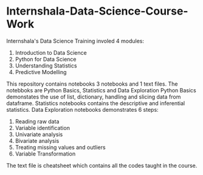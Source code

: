 # Internshala-Data-Science-Course-Work
Internshala's Data Science Training involed 4 modules:
  1. Introduction to Data Science 
  2. Python for Data Science 
  3. Understanding Statistics
  4. Predictive Modelling 
  
  
This repository contains notebooks 3 notebooks and 1 text files.
The notebboks are Python Basics, Statistics and Data Exploration
Python Basics demonstates the use of list, dictionary, handling and slicing data from dataframe.
Statistics notebooks contains the descriptive and inferential statistics.
Data Exploration notebooks demonstrates 6 steps:
  1. Reading raw data 
  2. Variable identification 
  3. Univariate analysis
  4. Bivariate analysis
  5. Treating missing values and outliers
  6. Variable Transformation 
  
The text file is cheatsheet which contains all the codes taught in the course.
